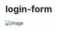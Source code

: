 # login-form
![image](https://user-images.githubusercontent.com/112681188/225235191-9b0d08d4-31a1-4ace-a388-56d33b9cc61d.png)

